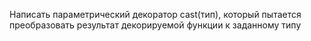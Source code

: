 Написать параметрический декоратор cast(тип), который пытается преобразовать результат декорируемой функции к заданному типу
